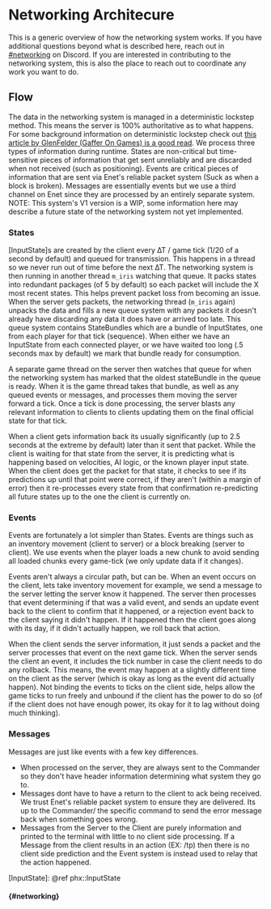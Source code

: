 # Networking Architecure
This is a generic overview of how the networking system works. If you have additional questions beyond what is
described here, reach out in [#networking](https://discord.gg/6vwjZhC) on Discord. If you are interested in contributing
to the networking system, this is also the place to reach out to coordinate any work you want to do.
## Flow
The data in the networking system is managed in a deterministic lockstep method. This means the server is 100%
authoritative as to what happens. For some background information on deterministic lockstep check out
[this article by GlenFelder (Gaffer On Games) is a good read](https://gafferongames.com/post/deterministic_lockstep/).
We process three types of information during runtime. States are non-critical but time-sensitive pieces of information
that get sent unreliably and are discarded when not received (such as positioning). Events are critical pieces of
information that are sent via Enet's reliable packet system (Suck as when a block is broken). Messages are essentially
events but we use a third channel on Enet since they are processed by an entirely separate system.
NOTE: This system's V1 version is a WIP, some information here may describe a future state of the networking system not
yet implemented.
### States
[InputState]s are created by the client every ∆T / game tick (1/20 of a second by default) and queued for transmission.
This happens in a thread so we never run out of time before the next ∆T.
The networking system is then running in another thread `m_iris` watching that queue. It packs states into redundant
packages (of 5 by default) so each packet will include the X most recent states. This helps prevent packet loss from
becoming an issue.
When the server gets packets, the networking thread (`m_iris` again) unpacks the data and fills a new queue system with
any packets it doesn't already have discarding any data it does have or arrived too late. This queue system contains
StateBundles which are a bundle of InputStates, one from each player for that tick (sequence). When either we have an
InputState from each connected player, or we have waited too long (.5 seconds max by default) we mark that bundle ready
for consumption.

A separate game thread on the server then watches that queue for when the networking system has marked that the oldest
stateBundle in the queue is ready. When it is the game thread takes that bundle, as well as any queued events or
messages, and processes them moving the server forward a tick. Once a tick is done processing, the server blasts any
relevant information to clients to clients updating them on the final official state for that tick.

When a client gets information back its usually significantly (up to 2.5 seconds at the extreme by default) later than
it sent that packet. While the client is waiting for that state from the server, it is predicting what is happening
based on velocities, AI logic, or the known player input state. When the client does get the packet for that state, it
checks to see if its predictions up until that point were correct, if they aren't (within a margin of error) then it
re-processes every state from that confirmation re-predicting all future states up to the one the client is currently
on.

### Events
Events are fortunately a lot simpler than States. Events are things such as an inventory movement (client to server) or
a block breaking (server to client). We use events when the player loads a new chunk to avoid sending all loaded
chunks every game-tick (we only update data if it changes).

Events aren't always a circular path, but can be. When an event occurs on the client, lets take inventory movement for
example, we send a message to the server letting the server know it happened. The server then processes that event
determining if that was a valid event, and sends an update event back to the client to confirm that it happened, or a
rejection event back to the client saying it didn't happen. If it happened then the client goes along with its day, if
it didn't actually happen, we roll back that action.

When the client sends the server information, it just sends a packet and the server processes that event on the next
game tick. When the server sends the client an event, it includes the tick number in case the client needs to do any
rollback. This means, the event may happen at a slightly different time on the client as the server (which is okay as
long as the event did actually happen). Not binding the events to ticks on the client side, helps allow the game ticks
to run freely and unbound if the client has the power to do so (of if the client does not have enough power, its okay
for it to lag without doing much thinking).

### Messages
Messages are just like events with a few key differences.
* When processed on the server, they are always sent to the Commander so they don't have header information determining
what system they go to.
* Messages dont have to have a return to the client to ack being received. We trust Enet's reliable packet system to
ensure they are delivered. Its up to the Commander/ the specific command to send the error message back when something
goes wrong.
* Messages from the Server to the Client are purely information and printed to the terminal with little to no client
side processing. If a Message from the client results in an action (EX: /tp) then there is no client side prediction and
the Event system is instead used to relay that the action happened.


[InputState]: @ref phx::InputState

#### {#networking}

